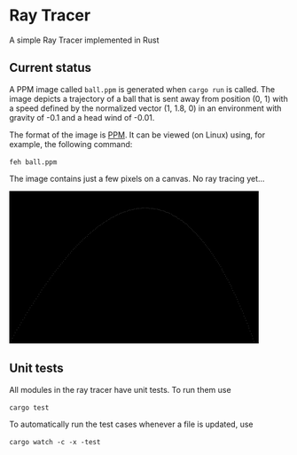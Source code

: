 # Ray Tracer

A simple Ray Tracer implemented in Rust

## Current status

A PPM image called `ball.ppm` is generated when `cargo run` is called. The
image depicts a trajectory of a ball that is sent away from position (0, 1)
with a speed defined by the normalized vector (1, 1.8, 0) in an environment
with gravity of -0.1 and a head wind of -0.01.

The format of the image is [PPM](https://en.wikipedia.org/wiki/Netpbm). It can
be viewed (on Linux) using, for example, the following command:

`feh ball.ppm`

The image contains just a few pixels on a canvas. No ray tracing yet...

![Ball trajectory](doc/ball.png)

## Unit tests

All modules in the ray tracer have unit tests. To run them use

`cargo test`

To automatically run the test cases whenever a file is updated, use

`cargo watch -c -x -test`
